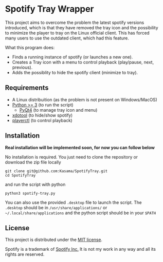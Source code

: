 Spotify Tray Wrapper
====================

This project aims to overcome the problem the latest spotify versions introduced, which is that they have removed the tray icon and the possibility to minimize the player to tray on the Linux official client. This has forced many users to use the outdated client, which had this feature.

What this program does:

- Finds a running instance of spotify (or launches a new one).
- Creates a Tray icon with a menu to control playback (play/pause, next, previous).
- Adds the possiblity to hide the spotify client (minimize to tray).

Requirements
------------

- A Linux distribuition (as the problem is not present on Windows/MacOS)
- [Python >= 3][python] (to run the script)
	- [PyQt4][pyqt] (to manage tray icon and menu)
- [xdotool][xdotool] (to hide/show spotify)
- [playerctl][playerctl] (to control playback)

Installation
------------

__Real installation will be implemented soon, for now you can follow below__

No installation is required. You just need to clone the repository or download the zip file locally
```
git clone git@github.com:Kasama/SpotifyTray.git
cd SpotifyTray
```

and run the script with python
```
python3 spotify-tray.py
```

You can also use the provided `.desktop` file to launch the script. The `.desktop` should be in `/usr/share/applications/` or `~/.local/share/applications` and the python script should be in your `$PATH`

License
-------

This project is distributed under the [MIT license][mit].

Spotify is a trademark of [Spotify Inc.][spotify] It is not my work in any way and all its rights are reserved.

[python]: https://www.python.org/downloads/release/python-361/
[pyqt]: https://www.riverbankcomputing.com/software/pyqt/download
[xdotool]: http://www.semicomplete.com/projects/xdotool
[playerctl]: https://github.com/acrisci/playerctl
[mit]: LICENSE.md
[spotify]: https://www.spotify.com
